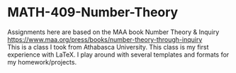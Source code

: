# MATH-409-Number-Theory
Assignments here are based on the MAA book Number Theory &amp; Inquiry \
https://www.maa.org/press/books/number-theory-through-inquiry \
This is a class I took from Athabasca University. This class is my first experience with LaTeX. I play around with several templates and formats for my homework/projects. 
